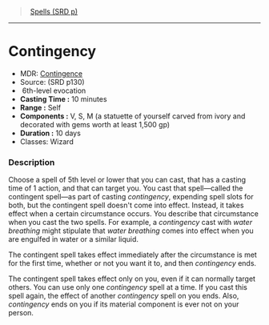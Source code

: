 ﻿---
!SpellItem
Family: SpellVO
Level: 6
Type: evocation
CastingTime: 10 minutes
Range: Self
Components: V, S, M (a statuette of yourself carved from ivory and decorated with gems worth at least 1,500 gp)
Duration: 10 days
Classes: Wizard
Id: spells_vo.md#contingency
ParentLink: spells_vo.md#spells-srd-p
Name: Contingency
ParentName: Spells (SRD p)
NameLevel: 1
AltName: '[Contingence](hd_spells_contingence.md)'
Source: (SRD p130)
Attributes:
  Name: Contingency
  Markdown: >+
    # <!--Name-->Contingency<!--/Name-->


    - MDR: <!--AltName-->[Contingence](hd_spells_contingence.md)<!--/AltName-->

    - Source: <!--Source-->(SRD p130)<!--/Source-->

    -  <!--Level-->6<!--/Level-->th-level <!--Type-->evocation<!--/Type-->

    - **Casting Time :** <!--CastingTime-->10 minutes<!--/CastingTime-->

    - **Range :** <!--Range-->Self<!--/Range-->

    - **Components :** <!--Components-->V, S, M (a statuette of yourself carved from ivory and decorated with gems worth at least 1,500 gp)<!--/Components-->

    - **Duration :** <!--Duration-->10 days<!--/Duration-->

    - Classes: <!--Classes-->Wizard<!--/Classes-->


    ### Description


    Choose a spell of 5th level or lower that you can cast, that has a casting time of 1 action, and that can target you. You cast that spell—called the contingent spell—as part of casting _contingency_, expending spell slots for both, but the contingent spell doesn't come into effect. Instead, it takes effect when a certain circumstance occurs. You describe that circumstance when you cast the two spells. For example, a _contingency_ cast with _water breathing_ might stipulate that _water breathing_ comes into effect when you are engulfed in water or a similar liquid.


    The contingent spell takes effect immediately after the circumstance is met for the first time, whether or not you want it to, and then _contingency_ ends.


    The contingent spell takes effect only on you, even if it can normally target others. You can use only one _contingency_ spell at a time. If you cast this spell again, the effect of another _contingency_ spell on you ends. Also, _contingency_ ends on you if its material component is ever not on your person.

  AltName: '[Contingence](hd_spells_contingence.md)'
  Source: (SRD p130)
  Level: 6
  Type: evocation
  CastingTime: 10 minutes
  Range: Self
  Components: V, S, M (a statuette of yourself carved from ivory and decorated with gems worth at least 1,500 gp)
  Duration: 10 days
  Classes: Wizard
AttributesDictionary: >+
  Name: Contingency

  Markdown: >+

    # <!--Name-->Contingency<!--/Name-->





    - MDR: <!--AltName-->[Contingence](hd_spells_contingence.md)<!--/AltName-->



    - Source: <!--Source-->(SRD p130)<!--/Source-->



    -  <!--Level-->6<!--/Level-->th-level <!--Type-->evocation<!--/Type-->



    - **Casting Time :** <!--CastingTime-->10 minutes<!--/CastingTime-->



    - **Range :** <!--Range-->Self<!--/Range-->



    - **Components :** <!--Components-->V, S, M (a statuette of yourself carved from ivory and decorated with gems worth at least 1,500 gp)<!--/Components-->



    - **Duration :** <!--Duration-->10 days<!--/Duration-->



    - Classes: <!--Classes-->Wizard<!--/Classes-->





    ### Description





    Choose a spell of 5th level or lower that you can cast, that has a casting time of 1 action, and that can target you. You cast that spell—called the contingent spell—as part of casting _contingency_, expending spell slots for both, but the contingent spell doesn't come into effect. Instead, it takes effect when a certain circumstance occurs. You describe that circumstance when you cast the two spells. For example, a _contingency_ cast with _water breathing_ might stipulate that _water breathing_ comes into effect when you are engulfed in water or a similar liquid.





    The contingent spell takes effect immediately after the circumstance is met for the first time, whether or not you want it to, and then _contingency_ ends.





    The contingent spell takes effect only on you, even if it can normally target others. You can use only one _contingency_ spell at a time. If you cast this spell again, the effect of another _contingency_ spell on you ends. Also, _contingency_ ends on you if its material component is ever not on your person.



  AltName: '[Contingence](hd_spells_contingence.md)'

  Source: (SRD p130)

  Level: 6

  Type: evocation

  CastingTime: 10 minutes

  Range: Self

  Components: V, S, M (a statuette of yourself carved from ivory and decorated with gems worth at least 1,500 gp)

  Duration: 10 days

  Classes: Wizard

---
> [Spells (SRD p)](srd_spells.md)

---

# Contingency

- MDR: [Contingence](hd_spells_contingence.md)
- Source: (SRD p130)
-  6th-level evocation
- **Casting Time :** 10 minutes
- **Range :** Self
- **Components :** V, S, M (a statuette of yourself carved from ivory and decorated with gems worth at least 1,500 gp)
- **Duration :** 10 days
- Classes: Wizard

### Description

Choose a spell of 5th level or lower that you can cast, that has a casting time of 1 action, and that can target you. You cast that spell—called the contingent spell—as part of casting _contingency_, expending spell slots for both, but the contingent spell doesn't come into effect. Instead, it takes effect when a certain circumstance occurs. You describe that circumstance when you cast the two spells. For example, a _contingency_ cast with _water breathing_ might stipulate that _water breathing_ comes into effect when you are engulfed in water or a similar liquid.

The contingent spell takes effect immediately after the circumstance is met for the first time, whether or not you want it to, and then _contingency_ ends.

The contingent spell takes effect only on you, even if it can normally target others. You can use only one _contingency_ spell at a time. If you cast this spell again, the effect of another _contingency_ spell on you ends. Also, _contingency_ ends on you if its material component is ever not on your person.

